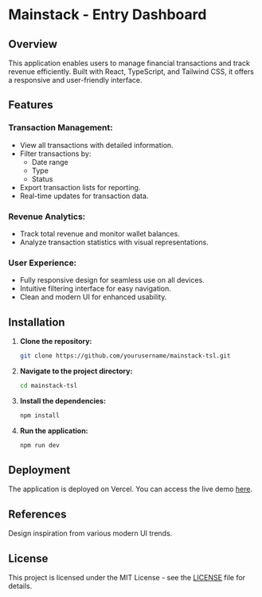 # Mainstack - Entry Dashboard

## Overview

This application enables users to manage financial transactions and track revenue efficiently. Built with React, TypeScript, and Tailwind CSS, it offers a responsive and user-friendly interface.

## Features

### Transaction Management:

- View all transactions with detailed information.
- Filter transactions by:
  - Date range
  - Type
  - Status
- Export transaction lists for reporting.
- Real-time updates for transaction data.

### Revenue Analytics:

- Track total revenue and monitor wallet balances.
- Analyze transaction statistics with visual representations.

### User Experience:

- Fully responsive design for seamless use on all devices.
- Intuitive filtering interface for easy navigation.
- Clean and modern UI for enhanced usability.

## Installation

1. **Clone the repository:**

   ```bash
   git clone https://github.com/yourusername/mainstack-tsl.git
   ```

2. **Navigate to the project directory:**

   ```bash
   cd mainstack-tsl
   ```

3. **Install the dependencies:**

   ```bash
   npm install
   ```

4. **Run the application:**
   ```bash
   npm run dev
   ```

## Deployment

The application is deployed on Vercel. You can access the live demo [here](https://mainstack-tsl.netlify.app).

<!-- ## Media -->

## References

Design inspiration from various modern UI trends.

## License

This project is licensed under the MIT License - see the [LICENSE](LICENSE) file for details.
